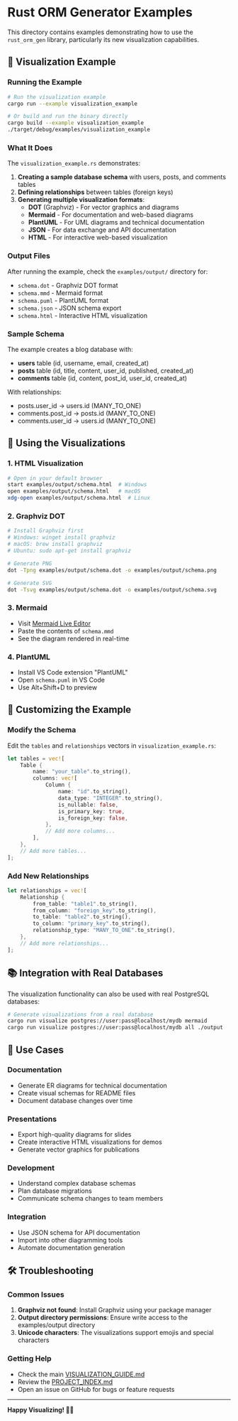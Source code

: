 # Rust ORM Generator Examples

This directory contains examples demonstrating how to use the `rust_orm_gen` library, particularly its new visualization capabilities.

## 🎨 Visualization Example

### Running the Example

```bash
# Run the visualization example
cargo run --example visualization_example

# Or build and run the binary directly
cargo build --example visualization_example
./target/debug/examples/visualization_example
```

### What It Does

The `visualization_example.rs` demonstrates:

1. **Creating a sample database schema** with users, posts, and comments tables
2. **Defining relationships** between tables (foreign keys)
3. **Generating multiple visualization formats**:
   - **DOT** (Graphviz) - For vector graphics and diagrams
   - **Mermaid** - For documentation and web-based diagrams
   - **PlantUML** - For UML diagrams and technical documentation
   - **JSON** - For data exchange and API documentation
   - **HTML** - For interactive web-based visualization

### Output Files

After running the example, check the `examples/output/` directory for:

- `schema.dot` - Graphviz DOT format
- `schema.mmd` - Mermaid format
- `schema.puml` - PlantUML format
- `schema.json` - JSON schema export
- `schema.html` - Interactive HTML visualization

### Sample Schema

The example creates a blog database with:

- **users** table (id, username, email, created_at)
- **posts** table (id, title, content, user_id, published, created_at)
- **comments** table (id, content, post_id, user_id, created_at)

With relationships:
- posts.user_id → users.id (MANY_TO_ONE)
- comments.post_id → posts.id (MANY_TO_ONE)
- comments.user_id → users.id (MANY_TO_ONE)

## 🚀 Using the Visualizations

### 1. HTML Visualization
```bash
# Open in your default browser
start examples/output/schema.html  # Windows
open examples/output/schema.html   # macOS
xdg-open examples/output/schema.html  # Linux
```

### 2. Graphviz DOT
```bash
# Install Graphviz first
# Windows: winget install graphviz
# macOS: brew install graphviz
# Ubuntu: sudo apt-get install graphviz

# Generate PNG
dot -Tpng examples/output/schema.dot -o examples/output/schema.png

# Generate SVG
dot -Tsvg examples/output/schema.dot -o examples/output/schema.svg
```

### 3. Mermaid
- Visit [Mermaid Live Editor](https://mermaid.live/)
- Paste the contents of `schema.mmd`
- See the diagram rendered in real-time

### 4. PlantUML
- Install VS Code extension "PlantUML"
- Open `schema.puml` in VS Code
- Use Alt+Shift+D to preview

## 🔧 Customizing the Example

### Modify the Schema

Edit the `tables` and `relationships` vectors in `visualization_example.rs`:

```rust
let tables = vec![
    Table {
        name: "your_table".to_string(),
        columns: vec![
            Column {
                name: "id".to_string(),
                data_type: "INTEGER".to_string(),
                is_nullable: false,
                is_primary_key: true,
                is_foreign_key: false,
            },
            // Add more columns...
        ],
    },
    // Add more tables...
];
```

### Add New Relationships

```rust
let relationships = vec![
    Relationship {
        from_table: "table1".to_string(),
        from_column: "foreign_key".to_string(),
        to_table: "table2".to_string(),
        to_column: "primary_key".to_string(),
        relationship_type: "MANY_TO_ONE".to_string(),
    },
    // Add more relationships...
];
```

## 📚 Integration with Real Databases

The visualization functionality can also be used with real PostgreSQL databases:

```bash
# Generate visualizations from a real database
cargo run visualize postgres://user:pass@localhost/mydb mermaid
cargo run visualize postgres://user:pass@localhost/mydb all ./output
```

## 🎯 Use Cases

### Documentation
- Generate ER diagrams for technical documentation
- Create visual schemas for README files
- Document database changes over time

### Presentations
- Export high-quality diagrams for slides
- Create interactive HTML visualizations for demos
- Generate vector graphics for publications

### Development
- Understand complex database schemas
- Plan database migrations
- Communicate schema changes to team members

### Integration
- Use JSON schema for API documentation
- Import into other diagramming tools
- Automate documentation generation

## 🛠️ Troubleshooting

### Common Issues

1. **Graphviz not found**: Install Graphviz using your package manager
2. **Output directory permissions**: Ensure write access to the examples/output directory
3. **Unicode characters**: The visualizations support emojis and special characters

### Getting Help

- Check the main [VISUALIZATION_GUIDE.md](../VISUALIZATION_GUIDE.md)
- Review the [PROJECT_INDEX.md](../PROJECT_INDEX.md)
- Open an issue on GitHub for bugs or feature requests

---

**Happy Visualizing! 🎨✨**
